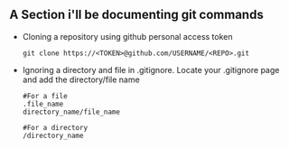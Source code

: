 ## A Section i'll be documenting git commands

 - Cloning a repository using github personal access token

   ```
   git clone https://<TOKEN>@github.com/USERNAME/<REPO>.git
   ```

 - Ignoring a directory and file in .gitignore. Locate your .gitignore page and add the directory/file name
   
   ```
   #For a file
   .file_name
   directory_name/file_name
   ```

   ```
   #For a directory
   /directory_name
   ```
